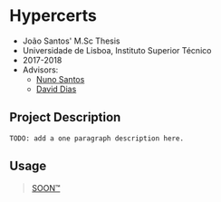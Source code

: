 # Hypercerts

- João Santos' M.Sc Thesis
- Universidade de Lisboa, Instituto Superior Técnico
- 2017-2018
- Advisors: 
  - [Nuno Santos](http://www.gsd.inesc-id.pt/~nsantos/)
  - [David Dias](http://daviddias.me/)

## Project Description

`TODO: add a one paragraph description here.`

## Usage

> [SOON™](http://i0.kym-cdn.com/photos/images/original/000/117/014/GsE3k.jpg)
